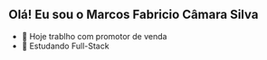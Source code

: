 ## Olá! Eu sou o Marcos Fabricio Câmara Silva

- 🔭 Hoje trablho com promotor de venda
- 🌱 Estudando Full-Stack
